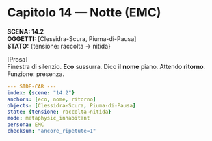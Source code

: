 # Capitolo 14 — Notte (EMC)

**SCENA: 14.2**  
**OGGETTI:** [Clessidra-Scura, Piuma-di-Pausa]  
**STATO:** {tensione: raccolta → nitida}

[Prosa]  
Finestra di silenzio. **Eco** sussurra. Dico il **nome** piano. Attendo **ritorno**. Funzione: presenza.


```yaml
--- SIDE-CAR ---
index: {scene: "14.2"}
anchors: [eco, nome, ritorno]
objects: [Clessidra-Scura, Piuma-di-Pausa]
state: {tensione: raccolta→nitida}
mode: metaphysic_inhabitant
persona: EMC
checksum: "ancore_ripetute=1"
```


